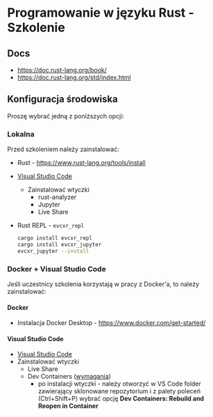 # Programowanie w języku Rust - Szkolenie

## Docs

* https://doc.rust-lang.org/book/
* https://doc.rust-lang.org/std/index.html

## Konfiguracja środowiska

Proszę wybrać jedną z poniższych opcji:

### Lokalna

Przed szkoleniem należy zainstalować:

* Rust - https://www.rust-lang.org/tools/install
* [Visual Studio Code](https://code.visualstudio.com/)
  * Zainstalować wtyczki
    * rust-analyzer
    * Jupyter
    * Live Share
* Rust REPL - `evcxr_repl`

  ```bash
  cargo install evcxr_repl
  cargo install evcxr_jupyter
  evcxr_jupyter --install
  ```


### Docker + Visual Studio Code

Jeśli uczestnicy szkolenia korzystają w pracy z Docker'a, to należy zainstalować:

#### Docker

* Instalacja Docker Desktop - https://www.docker.com/get-started/

#### Visual Studio Code

* [Visual Studio Code](https://code.visualstudio.com/)
* Zainstalować wtyczki
  * Live Share
  * Dev Containers ([wymagania](https://code.visualstudio.com/docs/devcontainers/containers#_system-requirements))
    * po instalacji wtyczki - należy otworzyć w VS Code folder zawierający sklonowane repozytorium i
      z palety poleceń (Ctrl+Shift+P) wybrać opcję **Dev Containers: Rebuild and Reopen in Container**


